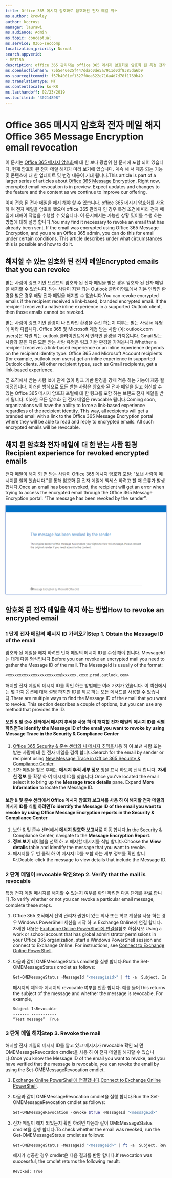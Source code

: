 ```yaml
---
title: Office 365 메시지 암호화로 암호화된 전자 메일 취소
ms.author: krowley
author: kccross
manager: laurawi
ms.audience: Admin
ms.topic: conceptual
ms.service: O365-seccomp
localization_priority: Normal
search.appverid:
- MET150
description: office 365 관리자는 office 365 메시지 암호화로 암호화 된 특정 전자 메일을 해지할 수 있습니다.
ms.openlocfilehash: 75b5e46e25f447ddac0de5a7911d0df8385da6b9
ms.sourcegitcommit: f57b4001ef1327f0ea622e716a4d7d78f1769b49
ms.translationtype: MT
ms.contentlocale: ko-KR
ms.lasthandoff: 02/23/2019
ms.locfileid: "30214898"
---
```

# <a name="office-365-message-encryption-email-revocation"></a><span data-ttu-id="7578c-103">Office 365 메시지 암호화 전자 메일 해지</span><span class="sxs-lookup"><span data-stu-id="7578c-103">Office 365 Message Encryption email revocation</span></span>

<span data-ttu-id="7578c-p101">이 문서는 [Office 365 메시지 암호화](ome.md)에 대 한 보다 광범위 한 문서에 포함 되어 있습니다. 현재 암호화 된 전자 메일 해지가 미리 보기에 있습니다. 계속 해 서 제공 되는 기능 및 콘텐츠에 대 한 업데이트 및 변경 내용이 기대 됩니다.</span><span class="sxs-lookup"><span data-stu-id="7578c-p101">This article is part of a larger series of articles about [Office 365 Message Encryption](ome.md). Right now, encrypted email revocation is in preview. Expect updates and changes to the feature and the content as we continue to improve our offering.</span></span>

<span data-ttu-id="7578c-p102">이미 전송 된 전자 메일을 해지 해야 할 수 있습니다. office 365 메시지 암호화를 사용 하 여 전자 메일을 암호화 했으며 office 365 관리자 인 경우 특정 조건에 따라 전자 메일에 대해이 작업을 수행할 수 있습니다. 이 문서에서는 가능한 상황 및이를 수행 하는 방법에 대해 설명 합니다.</span><span class="sxs-lookup"><span data-stu-id="7578c-p102">You may find it necessary to revoke an email that has already been sent. If the email was encrypted using Office 365 Message Encryption, and you are an Office 365 admin, you can do this for email under certain conditions. This article describes under what circumstances this is possible and how to do it.</span></span>
  
## <a name="encrypted-emails-that-you-can-revoke"></a><span data-ttu-id="7578c-110">해지할 수 있는 암호화 된 전자 메일</span><span class="sxs-lookup"><span data-stu-id="7578c-110">Encrypted emails that you can revoke</span></span>

<span data-ttu-id="7578c-p103">받는 사람이 링크 기반 브랜드의 암호화 된 전자 메일을 받은 경우 암호화 된 전자 메일을 해지할 수 있습니다. 받는 사람이 지원 되는 Outlook 클라이언트에서 기본 인라인 환경을 받은 경우 해당 전자 메일을 해지할 수 없습니다.</span><span class="sxs-lookup"><span data-stu-id="7578c-p103">You can revoke encrypted emails if the recipient received a link-based, branded encrypted email. If the recipient received a native inline experience in a supported Outlook client, then those emails cannot be revoked.</span></span>

<span data-ttu-id="7578c-p104">받는 사람이 링크 기반 환경이 나 인라인 환경을 수신 하는지 여부는 받는 사람 id 유형에 따라 다릅니다. Office 365 및 Microsoft 계정 받는 사람 (예: outlook.com users)은 지원 되는 outlook 클라이언트에서 인라인 환경을 가져옵니다. Gmail 받는 사람과 같은 다른 모든 받는 사람 유형은 링크 기반 환경을 가져옵니다.</span><span class="sxs-lookup"><span data-stu-id="7578c-p104">Whether a recipient receives a link-based experience or an inline experience depends on the recipient identity type: Office 365 and Microsoft Account recipients (for example, outlook.com users) get an inline experience in supported Outlook clients. All other recipient types, such as Gmail recipients, get a link-based experience.</span></span>

<span data-ttu-id="7578c-p105">곧 조직에서 받는 사람 id에 관계 없이 링크 기반 환경을 강제 적용 하는 기능이 제공 될 예정입니다. 이러한 방식으로 모든 받는 사람은 암호화 된 전자 메일을 읽고 회신할 수 있는 Office 365 메시지 암호화 포털에 대 한 링크를 포함 하는 브랜드 전자 메일을 받게 됩니다. 이러한 모든 암호화 된 전자 메일은 revocable 됩니다.</span><span class="sxs-lookup"><span data-stu-id="7578c-p105">Coming soon, organizations will have the ability to force a link-based experience regardless of the recipient identity. This way, all recipients will get a branded email with a link to the Office 365 Message Encryption portal where they will be able to read and reply to encrypted emails. All such encrypted emails will be revocable.</span></span>
  
## <a name="recipient-experience-for-revoked-encrypted-emails"></a><span data-ttu-id="7578c-118">해지 된 암호화 전자 메일에 대 한 받는 사람 환경</span><span class="sxs-lookup"><span data-stu-id="7578c-118">Recipient experience for revoked encrypted emails</span></span>

<span data-ttu-id="7578c-119">전자 메일이 해지 되 면 받는 사람이 Office 365 메시지 암호화 포털: "보낸 사람이 메시지를 철회 했습니다."를 통해 암호화 된 전자 메일에 액세스 하려고 할 때 오류가 발생 합니다.</span><span class="sxs-lookup"><span data-stu-id="7578c-119">Once an email has been revoked, the recipient will get an error when trying to access the encrypted email through the Office 365 Message Encryption portal: “The message has been revoked by the sender”.</span></span>

![암호화 된 전자 메일을 해지 한 것을 보여 주는 스크린샷](media/revoked-encrypted-email.png)

## <a name="how-to-revoke-an-encrypted-email"></a><span data-ttu-id="7578c-121">암호화 된 전자 메일을 해지 하는 방법</span><span class="sxs-lookup"><span data-stu-id="7578c-121">How to revoke an encrypted email</span></span>

### <a name="step-1-obtain-the-message-id-of-the-email"></a><span data-ttu-id="7578c-p106">1 단계 전자 메일의 메시지 ID 가져오기</span><span class="sxs-lookup"><span data-stu-id="7578c-p106">Step 1. Obtain the Message ID of the email</span></span>

<span data-ttu-id="7578c-p107">암호화 된 메일을 해지 하려면 먼저 메일의 메시지 ID를 수집 해야 합니다. MessageId는 대개 다음 형식입니다.</span><span class="sxs-lookup"><span data-stu-id="7578c-p107">Before you can revoke an encrypted mail you need to gather the Message ID of the mail. The MessageId is usually of the format:</span></span>

`<xxxxxxxxxxxxxxxxxxxxxxx@xxxxxx.xxxx.prod.outlook.com>`  

<span data-ttu-id="7578c-p108">해지할 전자 메일의 메시지 ID를 확인 하는 방법에는 여러 가지가 있습니다. 이 섹션에서는 몇 가지 옵션에 대해 설명 하지만 ID를 제공 하는 모든 메서드를 사용할 수 있습니다.</span><span class="sxs-lookup"><span data-stu-id="7578c-p108">There are multiple ways to find the Message ID of the email that you want to revoke. This section describes a couple of options, but you can use any method that provides the ID.</span></span>

#### <a name="to-identify-the-message-id-of-the-email-you-want-to-revoke-by-using-message-trace-in-the-security-amp-compliance-center"></a><span data-ttu-id="7578c-128">보안 &amp; 및 준수 센터에서 메시지 추적을 사용 하 여 해지할 전자 메일의 메시지 ID를 식별 하려면</span><span class="sxs-lookup"><span data-stu-id="7578c-128">To identify the Message ID of the email you want to revoke by using Message Trace in the Security &amp; Compliance Center</span></span>

1. <span data-ttu-id="7578c-129">[Office 365 Security & 준수 센터의 새 메시지 추적을](https://blogs.technet.microsoft.com/exchange/2018/05/02/new-message-trace-in-office-365-security-compliance-center/)사용 하 여 보낸 사람 또는 받는 사람에 대 한 전자 메일을 검색 합니다.</span><span class="sxs-lookup"><span data-stu-id="7578c-129">Search for the email by sender or recipient using [New Message Trace in Office 365 Security & Compliance Center](https://blogs.technet.microsoft.com/exchange/2018/05/02/new-message-trace-in-office-365-security-compliance-center/).</span></span>
2. <span data-ttu-id="7578c-p109">전자 메일을 찾은 후에는 **메시지 추적 세부 정보** 창을 표시 하도록 선택 합니다. **자세한 정보** 를 확장 하 여 메시지 ID를 찾습니다.</span><span class="sxs-lookup"><span data-stu-id="7578c-p109">Once you've located the email select it to bring up the **Message trace details** pane. Expand **More Information** to locate the Message ID.</span></span>

#### <a name="to-identify-the-message-id-of-the-email-you-want-to-revoke-by-using-office-message-encryption-reports-in-the-security-amp-compliance-center"></a><span data-ttu-id="7578c-132">보안 &amp; 및 준수 센터에서 Office 메시지 암호화 보고서를 사용 하 여 해지할 전자 메일의 메시지 ID를 식별 하려면</span><span class="sxs-lookup"><span data-stu-id="7578c-132">To identify the Message ID of the email you want to revoke by using Office Message Encryption reports in the Security &amp; Compliance Center</span></span>

1. <span data-ttu-id="7578c-133">보안 &amp; 및 준수 센터에서 **메시지 암호화 보고서**로 이동 합니다.</span><span class="sxs-lookup"><span data-stu-id="7578c-133">In the Security &amp; Compliance Center, navigate to the **Message Encryption Report**.</span></span>
2. <span data-ttu-id="7578c-134">**정보 보기** 테이블을 선택 하 고 해지할 메시지를 식별 합니다.</span><span class="sxs-lookup"><span data-stu-id="7578c-134">Choose the **View details** table and identify the message that you want to revoke.</span></span>
3. <span data-ttu-id="7578c-135">메시지를 두 번 클릭 하 여 메시지 ID를 포함 하는 세부 정보를 확인 합니다.</span><span class="sxs-lookup"><span data-stu-id="7578c-135">Double-click the message to view details that include the Message ID.</span></span>

### <a name="step-2-verify-that-the-mail-is-revocable"></a><span data-ttu-id="7578c-p110">2 단계 메일이 revocable 확인</span><span class="sxs-lookup"><span data-stu-id="7578c-p110">Step 2. Verify that the mail is revocable</span></span>

<span data-ttu-id="7578c-138">특정 전자 메일 메시지를 해지할 수 있는지 여부를 확인 하려면 다음 단계를 완료 합니다.</span><span class="sxs-lookup"><span data-stu-id="7578c-138">To verify whether or not you can revoke a particular email message, complete these steps.</span></span>

1. <span data-ttu-id="7578c-p111">Office 365 조직에서 전역 관리자 권한이 있는 회사 또는 학교 계정을 사용 하는 경우 Windows PowerShell 세션을 시작 하 고 Exchange Online에 연결 합니다. 자세한 내용은 [Exchange Online PowerShell에 연결을](https://aka.ms/exopowershell)참조 하십시오.</span><span class="sxs-lookup"><span data-stu-id="7578c-p111">Using a work or school account that has global administrator permissions in your Office 365 organization, start a Windows PowerShell session and connect to Exchange Online. For instructions, see [Connect to Exchange Online PowerShell](https://aka.ms/exopowershell).</span></span>

2. <span data-ttu-id="7578c-141">다음과 같이 OMEMessageStatus cmdlet을 실행 합니다.</span><span class="sxs-lookup"><span data-stu-id="7578c-141">Run the Set-OMEMessageStatus cmdlet as follows:</span></span>
     ```powershell
     Get-OMEMessageStatus -MessageId "<messagieid>" | ft -a  Subject, IsRevocable
     ```

   <span data-ttu-id="7578c-p112">메시지의 제목과 메시지의 revocable 여부를 반환 합니다. 예를 들어</span><span class="sxs-lookup"><span data-stu-id="7578c-p112">This returns the subject of the message and whether the message is revocable. For example,</span></span>

     ```text
     Subject IsRevocable
     ------- -----------
     “Test message”  True
     ```

### <a name="step-3-revoke-the-mail"></a><span data-ttu-id="7578c-p113">3 단계 메일 해지</span><span class="sxs-lookup"><span data-stu-id="7578c-p113">Step 3. Revoke the mail</span></span>  

<span data-ttu-id="7578c-146">해지할 전자 메일의 메시지 ID를 알고 있고 메시지가 revocable 확인 되 면 OMEMessageRevocation cmdlet을 사용 하 여 전자 메일을 해지할 수 있습니다.</span><span class="sxs-lookup"><span data-stu-id="7578c-146">Once you know the Message ID of the email you want to revoke, and you have verified that the message is revocable, you can revoke the email by using the Set-OMEMessageRevocation cmdlet.</span></span>

1. <span data-ttu-id="7578c-147">[Exchange Online PowerShell에 연결합니다](https://aka.ms/exopowershell).</span><span class="sxs-lookup"><span data-stu-id="7578c-147">[Connect to Exchange Online PowerShell](https://aka.ms/exopowershell).</span></span>

2. <span data-ttu-id="7578c-148">다음과 같이 OMEMessageRevocation cmdlet을 실행 합니다.</span><span class="sxs-lookup"><span data-stu-id="7578c-148">Run the Set-OMEMessageRevocation cmdlet as follows:</span></span>

    ```powershell
    Set-OMEMessageRevocation -Revoke $true -MessageId "<messageId>"
    ```

3. <span data-ttu-id="7578c-149">전자 메일이 해지 되었는지 확인 하려면 다음과 같이 OMEMessageStatus cmdlet을 실행 합니다.</span><span class="sxs-lookup"><span data-stu-id="7578c-149">To check whether the email was revoked, run the Get-OMEMessageStatus cmdlet as follows:</span></span>

    ```powershell
    Get-OMEMessageStatus -MessageId "<messageId>" | ft -a  Subject, Revoked
    ```  
    <span data-ttu-id="7578c-150">해지가 성공한 경우 cmdlet은 다음 결과를 반환 합니다.</span><span class="sxs-lookup"><span data-stu-id="7578c-150">If revocation was successful, the cmdlet returns the following result:</span></span>  

    `Revoked: True`
